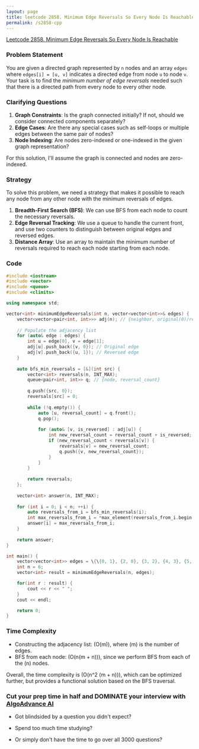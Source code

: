 ```yaml
---
layout: page
title: leetcode 2858. Minimum Edge Reversals So Every Node Is Reachable
permalink: /s2858-cpp
---
```

[Leetcode 2858. Minimum Edge Reversals So Every Node Is Reachable](https://algoadvance.github.io/algoadvance/l2858)
### Problem Statement
You are given a directed graph represented by `n` nodes and an array `edges` where `edges[i] = [u, v]` indicates a directed edge from node `u` to node `v`. Your task is to find the *minimum number of edge reversals* needed such that there is a directed path from every node to every other node.

### Clarifying Questions
1. **Graph Constraints**: Is the graph connected initially? If not, should we consider connected components separately?
2. **Edge Cases**: Are there any special cases such as self-loops or multiple edges between the same pair of nodes?
3. **Node Indexing**: Are nodes zero-indexed or one-indexed in the given graph representation?

For this solution, I'll assume the graph is connected and nodes are zero-indexed.

### Strategy
To solve this problem, we need a strategy that makes it possible to reach any node from any other node with the minimum reversals of edges.

1. **Breadth-First Search (BFS)**: We can use BFS from each node to count the necessary reversals.
2. **Edge Reversal Tracking**: We use a queue to handle the current front, and use two counters to distinguish between original edges and reversed edges.
3. **Distance Array**: Use an array to maintain the minimum number of reversals required to reach each node starting from each node.

### Code

```cpp
#include <iostream>
#include <vector>
#include <queue>
#include <climits>

using namespace std;

vector<int> minimumEdgeReversals(int n, vector<vector<int>>& edges) {
    vector<vector<pair<int, int>>> adj(n); // {neighbor, original(0)/reversed(1)}
    
    // Populate the adjacency list
    for (auto& edge : edges) {
        int u = edge[0], v = edge[1];
        adj[u].push_back({v, 0}); // Original edge
        adj[v].push_back({u, 1}); // Reversed edge
    }
    
    auto bfs_min_reversals = [&](int src) {
        vector<int> reversals(n, INT_MAX);
        queue<pair<int, int>> q; // {node, reversal_count}
        
        q.push({src, 0});
        reversals[src] = 0;
        
        while (!q.empty()) {
            auto [u, reversal_count] = q.front();
            q.pop();
            
            for (auto& [v, is_reversed] : adj[u]) {
                int new_reversal_count = reversal_count + is_reversed;
                if (new_reversal_count < reversals[v]) {
                    reversals[v] = new_reversal_count;
                    q.push({v, new_reversal_count});
                }
            }
        }
        
        return reversals;
    };
    
    vector<int> answer(n, INT_MAX);
    
    for (int i = 0; i < n; ++i) {
        auto reversals_from_i = bfs_min_reversals(i);
        int max_reversals_from_i = *max_element(reversals_from_i.begin(), reversals_from_i.end());
        answer[i] = max_reversals_from_i;
    }
    
    return answer;
}

int main() {
    vector<vector<int>> edges = \{\{0, 1}, {2, 0}, {3, 2}, {4, 3}, {5, 4}};
    int n = 6;
    vector<int> result = minimumEdgeReversals(n, edges);

    for(int r : result) {
        cout << r << " ";
    }
    cout << endl;

    return 0;
}
```

### Time Complexity
- Constructing the adjacency list: \(O(m)\), where \(m\) is the number of edges.
- BFS from each node: \(O(n(m + n))\), since we perform BFS from each of the \(n\) nodes.

Overall, the time complexity is \(O(n^2 (m + n))\), which can be optimized further, but provides a functional solution based on the BFS traversal.


### Cut your prep time in half and DOMINATE your interview with [AlgoAdvance AI](https://algoAdvance.com)

- Got blindsided by a question you didn't expect?

- Spend too much time studying?

- Or simply don't have the time to go over all 3000 questions?

